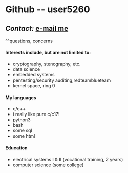 <!--- Disclaimer: newbie MD user. --->
# Github -- user5260 #
## ***Contact:*** [e-mail me](mailto:brianc2788@gmail.com) ##
^^questions, concerns
#### Interests include, but are not limited to: ####
- cryptography, stenography, etc.
- data science
- embedded systems
- pentesting/security auditing,redteamblueteam
- kernel space, ring 0
#### My languages ####
- c/c++
- i really like pure c/c17!
- python3
- bash
- some sql
- some html
#### Education ####
- electrical systems I & II (vocational training, 2 years)
- computer science (some college)
<!---
user5260/user5260 is a ✨ special ✨ repository because its `README.md` (this file) appears on your GitHub profile.
You can click the Preview link to take a look at your changes.
--->
